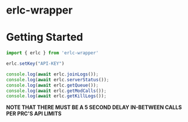 ﻿# erlc-wrapper

# Getting Started

```js
import { erlc } from 'erlc-wrapper'

erlc.setKey("API-KEY")

console.log(await erlc.joinLogs()); 
console.log(await erlc.serverStatus());
console.log(await erlc.getQueue()); 
console.log(await erlc.getModCalls()); 
console.log(await erlc.getKillLogs());
```
**NOTE THAT THERE MUST BE A 5 SECOND DELAY IN-BETWEEN CALLS PER PRC'S API LIMITS**

